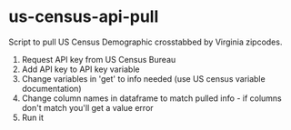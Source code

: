 # us-census-api-pull

Script to pull US Census Demographic crosstabbed by Virginia zipcodes.

1. Request API key from US Census Bureau
2. Add API key to API key variable
3. Change variables in 'get' to info needed (use US census variable documentation)
4. Change column names in dataframe to match pulled info - if columns don't match you'll get a value error
5. Run it
